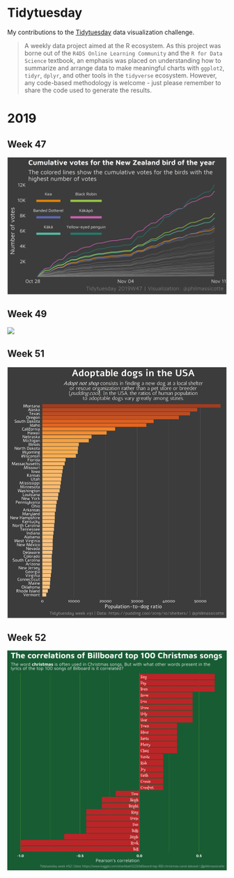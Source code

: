 # Tidytuesday

My contributions to the [Tidytuesday](https://github.com/rfordatascience/tidytuesday) data visualization challenge.

> A weekly data project aimed at the R ecosystem. As this project was borne out of the `R4DS Online Learning Community` and the `R for Data Science` textbook, an emphasis was placed on understanding how to summarize and arrange data to make meaningful charts with `ggplot2`, `tidyr`, `dplyr`, and other tools in the `tidyverse` ecosystem. However, any code-based methodology is welcome - just please remember to share the code used to generate the results.


# 2019

## Week 47

![](graphs/tidytuesday_2019_week47.png)

## Week 49

![](graphs/tidytuesday_2019_week49.png)

## Week 51

![](graphs/tidytuesday_2019_week51.png)

## Week 52

![](graphs/tidytuesday_2019_week52.png)
